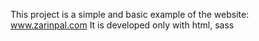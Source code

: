 This project is a simple and basic example of the website:
www.zarinpal.com
It is developed only with html, sass
